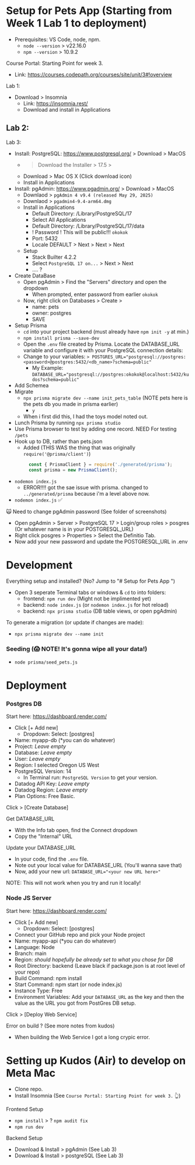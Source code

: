 # Setup for Pets App (Starting from Week 1 Lab 1 to deployment)
- Prerequisites: VS Code, node, npm.
  - `node --version` > v22.16.0
  - `npm --version` > 10.9.2

Course Portal: Starting Point for week 3.
- Link: https://courses.codepath.org/courses/site/unit/3#!overview

Lab 1:
- Download > Insomnia
  - Link: https://insomnia.rest/
  - Download and install in Applications

Lab 2: 
- 

Lab 3: 
- Install: PostgreSQL: https://www.postgresql.org/ > Download > MacOS 
  - > Download the Installer > 17.5 > 
  - Download > Mac OS X (Click download icon)
  - Install in Applications
- Install: pgAdmin: https://www.pgadmin.org/ > Download > MacOS
  - Downlaod > `pgAdmin 4 v9.4 (released May 29, 2025)`
  - Downlaod > `pgadmin4-9.4-arm64.dmg`
  - Install in Applications
    - Default Directory: /Library/PostgreSQL/17
    - Select All Applications
    - Default Directory: /Library/PostgreSQL/17/data
    - ! Password ! This will be public!!! `okokok`
    - Port: 5432
    - Locale DEFAULT > Next > Next > Next
  - Setup
    - Stack Builter 4.2.2
    - Select `PostgreSQL 17 on...` > Next > Next
    - .... ? 
- Create DataBase
  - Open pgAdmin > Find the "Servers" directory and open the dropdown 
    - When prompted, enter password from earlier `okokok`
  - Now, right click on Databases > Create > 
    - name: pets
    - owner: postgres
    - SAVE
- Setup Prisma
   - `cd` into your project backend (must already have `npm init -y` at min.)
   - `npm install prisma --save-dev`
   - Open the `.env` file created by Prisma. Locate the DATABASE_URL variable and configure it with your PostgreSQL connection details: 
   - Change to your variables: `> POSTGRES_URL="postgresql://postgres:<password>@postgres:5432/<db_name>?schema=public"`
     - My Example: `DATABASE_URL="postgresql://postgres:okokok@localhost:5432/kudos?schema=public"`
- Add Schemea
- Migrate
  - `npx prisma migrate dev --name init_pets_table` (NOTE pets here is the pets db you made in prisma earlier)
    - `y`
  - When i first did this, I had the toys model noted out. 
- Lunch Prisma by running `npx prisma studio`
- Use Prisma browser to test by adding one record. NEED For testing `/pets`
- Hook up to DB, rather than pets.json
  - Added (THIS WAS the thing that was originally `require('@prisma/client')`)
    ```javascript
      const { PrismaClient } = require('./generated/prisma');
      const prisma = new PrismaClient();
    ```
- `nodemon index.js` 
  - ERROR!!!! got the sae issue with prisma. changed to `../generated/prisma` because i'm a level above now.
- `nodemon index.js` ✅

🙀 Need to change pgAdmin password (See folder of screenshots)
- Open pgAdmin > Server > PostgreSQL 17 > Login/group roles > posgres (Or whatever name is in your POSTGRESQL_URL)
- Right click posgres > Properties > Select the Definitio Tab. 
- Now add your new password and update the POSTGRESQL_URL in .env


# Development

Everything setup and installed? (No? Jump to "# Setup for Pets App ")
- Open 3 seperate Terminal tabs or windows & `cd` to into folders: 
  - frontend: `npm run dev` (Might not be implimented yet)
  - backend: `node index.js` (or `nodemon index.js` for hot reload)
  - backend: `npx prisma studio` (DB table views, or open pgAdmin)

To generate a migration (or update if changes are made):
- `npx prisma migrate dev --name init`

### Seeding (😱 NOTE! It's gonna wipe all your data!)
- `node prisma/seed_pets.js`


# Deployment

### Postgres DB
Start here: https://dashboard.render.com/
- Click [+ Add new]
  - Dropdown: Select: [postgres]
- Name: myapp-db (*you can do whatever)
- Project: *Leave empty*
- Database: *Leave empty*
- User: *Leave empty*
- Region: I selected Oregon US West
- PostgreSQL Version: 14
  - In Terminal run: `PostgreSQL Version` to get your version.
- Datadog API Key: *Leave empty*
- Datadog Region: *Leave empty*
- Plan Options: Free Basic. 

Click > [Create Database]

Get DATABASE_URL
- With the Info tab open, find the Connect dropdown 
- Copy the "Internal" URL

Update your DATABASE_URL
- In your code, find the `.env` file.
- Note out your local value for DATABASE_URL (You'll wanna save that)
- Now, add your new url: `DATABASE_URL="<your new URL here>"`

NOTE: This will not work when you try and run it locally!

### Node JS Server
Start here: https://dashboard.render.com/
- Click [+ Add new]
  - Dropdown: Select: [postgres]
- Connect your GitHub repo and pick your Node project
- Name: myapp-api (*you can do whatever)
- Language: Node
- Branch: main 
- Region: *should hopefully be already set to what you chose for DB*
- Root Directory: backend (Leave black if package.json is at root level of your repo)
- Build Command: npm install
- Start Command: npm start (or node index.js)
- Instance Type: Free
- Environment Variables: Add your `DATABASE_URL` as the key and then the value as the URL you got from PostGres DB setup.

Click > [Deploy Web Service]

Error on build ? (See more notes from kudos)
- When building the Web Service I got a long crypic error. 

# Setting up Kudos (Air) to develop on Meta Mac
- Clone repo.
- Install Insomnia (See `Course Portal: Starting Point for week 3.` 👆)

Frontend Setup
- `npm install` > ? `npm audit fix`
- `npm run dev`

Backend Setup
- Download & Install > pgAdmin (See Lab 3)
- Download & Install > postgreSQL (See Lab 3)